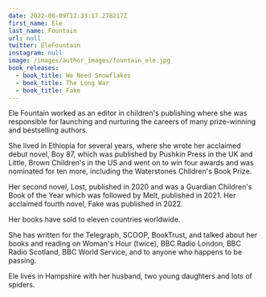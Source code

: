 ```yaml
---
date: 2022-08-09T12:33:17.278217Z
first_name: Ele
last_name: Fountain
url: null
twitter: EleFountain
instagram: null
image: /images/author_images/fountain_ele.jpg
book_releases:
  - book_title: We Need Snowflakes
  - book_title: The Long War
  - book_title: Fake
---
```

Ele Fountain worked as an editor in children's publishing where she was responsible for launching and nurturing the careers of many prize-winning and bestselling authors.

She lived in Ethiopia for several years, where she wrote her acclaimed debut novel, Boy 87, which was published by Pushkin Press in the UK and Little, Brown Children's in the US and went on to win four awards and was nominated for ten more, including the Waterstones Children's Book Prize. 

Her second novel, Lost, published in 2020 and was a Guardian Children's Book of the Year which was followed by Melt, published in 2021. Her acclaimed fourth novel, Fake was published in 2022.

Her books have sold to eleven countries worldwide. 

She has written for the Telegraph, SCOOP, BookTrust, and talked about her books and reading on Woman's Hour (twice), BBC Radio London, BBC Radio Scotland, BBC World Service, and to anyone who happens to be passing.

Ele lives in Hampshire with her husband, two young daughters and lots of spiders.